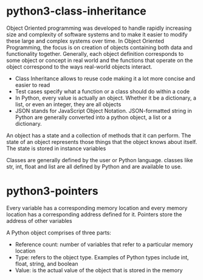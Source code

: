 # python3-class-inheritance

Object Oriented programming was developed to handle rapidly increasing size and complexity of software systems and to make it easier to modify these large and complex systems over time. In Object Oriented Programming, the focus is on creation of objects containing both data and functionality together. Generally, each object definition corresponds to some object or concept in real world and the functions that operate on the object correspond to the ways real-world objects interact.


* Class Inheritance allows to reuse code making it a lot more concise and easier to read
* Test cases specify what a function or a class should do within a code
* In Python, every value is actually an object. Whether it be a dictionary, a list, or even an integer, they are all objects
* JSON stands for JavaScript Object Notation. JSON-formatted string in Python are generally converted into a python object, a list or a dictionary.


An object has a state and a collection of methods that it can perform. The state of an object represents those things that the object knows about itself. The state is stored in instance variables

Classes are generally defined by the user or Python language. classes like str, int, float and list are all defined by Python and are available to use.





# python3-pointers

Every variable has a corresponding memory location and every memory location has a corresponding address defined for it. Pointers store the address of other variables

A Python object comprises of three parts:

* Reference count: number of variables that refer to a particular memory location
* Type: refers to the object type. Examples of Python types include int, float, string, and boolean
* Value: is the actual value of the object that is stored in the memory
